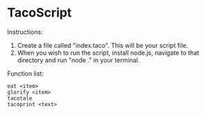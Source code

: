 # TacoScript

Instructions:

1) Create a file called "index.taco". This will be your script file.
2) When you wish to run the script, install node.js, navigate to that directory and run "node ." in your terminal.

Function list:

    eat <item>
    glorify <item>
    tacotale
    tacoprint <text>
